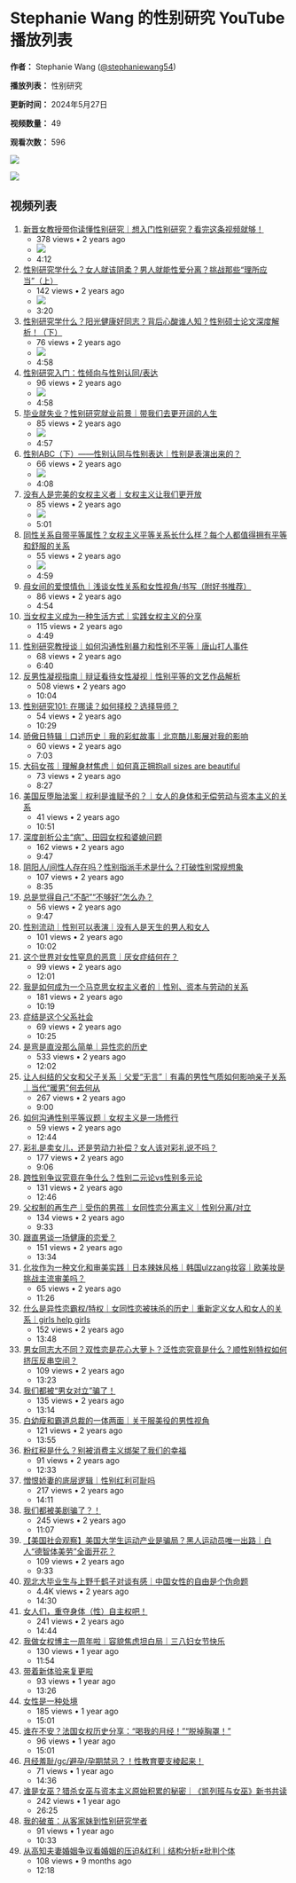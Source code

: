 # Stephanie Wang 的性别研究 YouTube 播放列表

**作者：** Stephanie Wang ([@stephaniewang54](/@stephaniewang54))

**播放列表：** 性别研究

**更新时间：** 2024年5月27日

**视频数量：** 49

**观看次数：** 596

![](https://i.ytimg.com/vi/02-0WiAZRH0/hqdefault.jpg?sqp=-oaymwEXCNACELwBSFryq4qpAwkIARUAAIhCGAE=&rs=AOn4CLDOLAi7gNt1pHNMdwMkko8HP6X0oQ)

![](https://yt3.ggpht.com/ytc/AIdro_lr1ACIvd5s-gg5TihwSY1Eot7zOU-v7ouZaY-Q4ad7VjSC=s48-c-k-c0x00ffffff-no-rj)

## 视频列表

1.  [新晋女教授带你读懂性别研究｜想入门性别研究？看完这条视频就够！](/watch?v=02-0WiAZRH0&list=PLbq9orWCKbrbaU3n7MN66Lp3x3TmF9a-9&index=1&pp=iAQB)
    *   378 views • 2 years ago
    *   ![](https://i.ytimg.com/vi/02-0WiAZRH0/hqdefault.jpg?sqp=-oaymwEmCKgBEF5IWvKriqkDGQgBFQAAiEIYAdgBAeIBCggYEAIYBjgBQAE=&rs=AOn4CLDhqi7dxzdhT8koDNKqzEXtx7gh_g)
    *   4:12
2.  [性别研究学什么？女人就该阴柔？男人就能性爱分离？挑战那些“理所应当”（上）](/watch?v=1gXCgdrwIcY&list=PLbq9orWCKbrbaU3n7MN66Lp3x3TmF9a-9&index=2&pp=iAQB)
    *   142 views • 2 years ago
    *   ![](https://i.ytimg.com/vi/1gXCgdrwIcY/hqdefault.jpg?sqp=-oaymwEmCKgBEF5IWvKriqkDGQgBFQAAiEIYAdgBAeIBCggYEAIYBjgBQAE=&rs=AOn4CLDuP6KcPP9x9rkeaZ4WBkkKYxVPKA)
    *   3:20
3.  [性别研究学什么？阳光健康好同志？背后心酸谁人知？性别硕士论文深度解析！（下）](/watch?v=jGWAbVxKDd0&list=PLbq9orWCKbrbaU3n7MN66Lp3x3TmF9a-9&index=3&pp=iAQB)
    *   76 views • 2 years ago
    *   ![](https://i.ytimg.com/vi/jGWAbVxKDd0/hqdefault.jpg?sqp=-oaymwEmCKgBEF5IWvKriqkDGQgBFQAAiEIYAdgBAeIBCggYEAIYBjgBQAE=&rs=AOn4CLB3EEckc9UBM7IR_7C2USbr8bqd5Q)
    *   4:58
4.  [性别研究入门：性倾向与性别认同/表达](/watch?v=minnysvCOjI&list=PLbq9orWCKbrbaU3n7MN66Lp3x3TmF9a-9&index=4&pp=iAQB)
    *   96 views • 2 years ago
    *   ![](https://i.ytimg.com/vi/minnysvCOjI/hqdefault.jpg?sqp=-oaymwEmCKgBEF5IWvKriqkDGQgBFQAAiEIYAdgBAeIBCggYEAIYBjgBQAE=&rs=AOn4CLA3knuaGQULeE698xVHjVYv2HyGaA)
    *   4:58
5.  [毕业就失业？性别研究就业前景｜带我们去更开阔的人生](/watch?v=5ZjZM5bRcNY&list=PLbq9orWCKbrbaU3n7MN66Lp3x3TmF9a-9&index=5&pp=iAQB)
    *   85 views • 2 years ago
    *   ![](https://i.ytimg.com/vi/5ZjZM5bRcNY/hqdefault.jpg?sqp=-oaymwEmCKgBEF5IWvKriqkDGQgBFQAAiEIYAdgBAeIBCggYEAIYBjgBQAE=&rs=AOn4CLDMZqSgP30JENVItkTu6CWfE0wapg)
    *   4:57
6.  [性别ABC（下）——性别认同与性别表达｜性别是表演出来的？](/watch?v=N3PpMrcGdAk&list=PLbq9orWCKbrbaU3n7MN66Lp3x3TmF9a-9&index=6&pp=iAQB)
    *   66 views • 2 years ago
    *   ![](https://i.ytimg.com/vi/N3PpMrcGdAk/hqdefault.jpg?sqp=-oaymwEmCKgBEF5IWvKriqkDGQgBFQAAiEIYAdgBAeIBCggYEAIYBjgBQAE=&rs=AOn4CLBoBOhCgI9L3j9Z-OvBsIKLQDlXPg)
    *   4:08
7.  [没有人是完美的女权主义者｜女权主义让我们更开放](/watch?v=W-HzrVZ4jYo&list=PLbq9orWCKbrbaU3n7MN66Lp3x3TmF9a-9&index=7&pp=iAQB)
    *   85 views • 2 years ago
    *   ![](https://i.ytimg.com/vi/W-HzrVZ4jYo/hqdefault.jpg?sqp=-oaymwEmCKgBEF5IWvKriqkDGQgBFQAAiEIYAdgBAeIBCggYEAIYBjgBQAE=&rs=AOn4CLDDGrH-mjyBIjyzR-y_lCDoDqXwLA)
    *   5:01
8.  [同性关系自带平等属性？女权主义平等关系长什么样？每个人都值得拥有平等和舒服的关系](/watch?v=8zunQSuXVYk&list=PLbq9orWCKbrbaU3n7MN66Lp3x3TmF9a-9&index=8&pp=iAQB)
    *   55 views • 2 years ago
    *   ![](https://i.ytimg.com/vi/8zunQSuXVYk/hqdefault.jpg?sqp=-oaymwEmCKgBEF5IWvKriqkDGQgBFQAAiEIYAdgBAeIBCggYEAIYBjgBQAE=&rs=AOn4CLBJXji_HjXOufM9Sfz5LOYVqscn0Q)
    *   4:59
9.  [母女间的爱恨情仇｜浅谈女性关系和女性视角/书写（附好书推荐）](/watch?v=c6WaXCs8_wE&list=PLbq9orWCKbrbaU3n7MN66Lp3x3TmF9a-9&index=9&pp=iAQB)
    *   86 views • 2 years ago
    *   4:54
10. [当女权主义成为一种生活方式｜实践女权主义的分享](/watch?v=uCcN8UJWGSU&list=PLbq9orWCKbrbaU3n7MN66Lp3x3TmF9a-9&index=10&pp=iAQB)
    *   115 views • 2 years ago
    *   4:49
11. [性别研究教授谈｜如何沟通性别暴力和性别不平等｜唐山打人事件](/watch?v=Qk-s-zfDlIQ&list=PLbq9orWCKbrbaU3n7MN66Lp3x3TmF9a-9&index=11&pp=iAQB)
    *   68 views • 2 years ago
    *   6:40
12. [反男性凝视指南｜辩证看待女性凝视｜性别平等的文艺作品解析](/watch?v=1M4eaJuBtzU&list=PLbq9orWCKbrbaU3n7MN66Lp3x3TmF9a-9&index=12&pp=iAQB)
    *   508 views • 2 years ago
    *   10:04
13. [性别研究101: 在哪读？如何择校？选择导师？](/watch?v=Pr0l5OZKvzs&list=PLbq9orWCKbrbaU3n7MN66Lp3x3TmF9a-9&index=13&pp=iAQB)
    *   54 views • 2 years ago
    *   10:29
14. [骄傲日特辑｜口述历史｜我的彩虹故事｜北京酷儿影展对我的影响](/watch?v=GSRapQVu1eQ&list=PLbq9orWCKbrbaU3n7MN66Lp3x3TmF9a-9&index=14&pp=iAQB)
    *   60 views • 2 years ago
    *   7:03
15. [大码女孩｜理解身材焦虑｜如何真正拥抱all sizes are beautiful](/watch?v=0Bri9vJmnE8&list=PLbq9orWCKbrbaU3n7MN66Lp3x3TmF9a-9&index=15&pp=iAQB)
    *   73 views • 2 years ago
    *   8:27
16. [美国反堕胎法案｜权利是谁赋予的？｜女人的身体和无偿劳动与资本主义的关系](/watch?v=APUglOnVvNg&list=PLbq9orWCKbrbaU3n7MN66Lp3x3TmF9a-9&index=16&pp=iAQB)
    *   41 views • 2 years ago
    *   10:51
17. [深度剖析公主“病”、田园女权和婆媳问题](/watch?v=NpFtIYLp9m4&list=PLbq9orWCKbrbaU3n7MN66Lp3x3TmF9a-9&index=17&pp=iAQB)
    *   162 views • 2 years ago
    *   9:47
18. [阴阳人/间性人存在吗？性别指派手术是什么？打破性别常规想象](/watch?v=XOeLLJCM9nA&list=PLbq9orWCKbrbaU3n7MN66Lp3x3TmF9a-9&index=18&pp=iAQB)
    *   107 views • 2 years ago
    *   8:35
19. [总是觉得自己“不配”“不够好”怎么办？](/watch?v=CaqkyUYa6iw&list=PLbq9orWCKbrbaU3n7MN66Lp3x3TmF9a-9&index=19&pp=iAQB)
    *   56 views • 2 years ago
    *   9:47
20. [性别流动｜性别可以表演｜没有人是天生的男人和女人](/watch?v=4rEONmfHB1Y&list=PLbq9orWCKbrbaU3n7MN66Lp3x3TmF9a-9&index=20&pp=iAQB)
    *   101 views • 2 years ago
    *   10:02
21. [这个世界对女性窒息的恶意｜厌女症结何在？](/watch?v=cEsgg8AxQBs&list=PLbq9orWCKbrbaU3n7MN66Lp3x3TmF9a-9&index=21&pp=iAQB)
    *   99 views • 2 years ago
    *   12:01
22. [我是如何成为一个马克思女权主义者的｜性别、资本与劳动的关系](/watch?v=2hWzFKc4gn0&list=PLbq9orWCKbrbaU3n7MN66Lp3x3TmF9a-9&index=22&pp=iAQB)
    *   181 views • 2 years ago
    *   10:19
23. [症结是这个父系社会](/watch?v=hnnd1S4plvY&list=PLbq9orWCKbrbaU3n7MN66Lp3x3TmF9a-9&index=23&pp=iAQB)
    *   69 views • 2 years ago
    *   10:25
24. [是弯是直没那么简单｜异性恋的历史](/watch?v=iO-f3Qx1Oiw&list=PLbq9orWCKbrbaU3n7MN66Lp3x3TmF9a-9&index=24&pp=iAQB)
    *   533 views • 2 years ago
    *   12:02
25. [让人纠结的父女和父子关系｜父爱“无言”｜有毒的男性气质如何影响亲子关系｜当代“暖男”何去何从](/watch?v=ZiqQB0V5Ujo&list=PLbq9orWCKbrbaU3n7MN66Lp3x3TmF9a-9&index=25&pp=iAQB)
    *   267 views • 2 years ago
    *   9:00
26. [如何沟通性别平等议题｜女权主义是一场修行](/watch?v=rovdtvMlgYo&list=PLbq9orWCKbrbaU3n7MN66Lp3x3TmF9a-9&index=26&pp=iAQB)
    *   59 views • 2 years ago
    *   12:44
27. [彩礼是卖女儿，还是劳动力补偿？女人该对彩礼说不吗？](/watch?v=cvk2tR9iUPc&list=PLbq9orWCKbrbaU3n7MN66Lp3x3TmF9a-9&index=27&pp=iAQB)
    *   177 views • 2 years ago
    *   9:06
28. [跨性别争议究竟在争什么？性别二元论vs性别多元论](/watch?v=jnzF9Vl9esQ&list=PLbq9orWCKbrbaU3n7MN66Lp3x3TmF9a-9&index=28&pp=iAQB)
    *   131 views • 2 years ago
    *   12:46
29. [父权制的再生产｜受伤的男孩｜女同性恋分离主义｜性别分离/对立](/watch?v=-eqSim2Jxrk&list=PLbq9orWCKbrbaU3n7MN66Lp3x3TmF9a-9&index=29&pp=iAQB)
    *   134 views • 2 years ago
    *   9:33
30. [跟直男谈一场健康的恋爱？](/watch?v=KZsSNT3kG44&list=PLbq9orWCKbrbaU3n7MN66Lp3x3TmF9a-9&index=30&pp=iAQB)
    *   151 views • 2 years ago
    *   13:34
31. [化妆作为一种文化和审美实践｜日本辣妹风格｜韩国ulzzang妆容｜欧美妆是挑战主流审美吗？](/watch?v=db5xdSCi9qY&list=PLbq9orWCKbrbaU3n7MN66Lp3x3TmF9a-9&index=31&pp=iAQB)
    *   65 views • 2 years ago
    *   11:26
32. [什么是异性恋霸权/特权｜女同性恋被抹杀的历史｜重新定义女人和女人的关系｜girls help girls](/watch?v=mhJ1OVO29vg&list=PLbq9orWCKbrbaU3n7MN66Lp3x3TmF9a-9&index=32&pp=iAQB)
    *   152 views • 2 years ago
    *   13:48
33. [男女同志大不同？双性恋是花心大萝卜？泛性恋究竟是什么？顺性别特权如何挤压反串空间？](/watch?v=21u2_jX8bH0&list=PLbq9orWCKbrbaU3n7MN66Lp3x3TmF9a-9&index=33&pp=iAQB)
    *   109 views • 2 years ago
    *   13:23
34. [我们都被“男女对立”骗了！](/watch?v=oDahlG8fVDY&list=PLbq9orWCKbrbaU3n7MN66Lp3x3TmF9a-9&index=34&pp=iAQB)
    *   135 views • 2 years ago
    *   13:14
35. [白幼瘦和霸道总裁的一体两面｜关于服美役的男性视角](/watch?v=Q5TkieCWHec&list=PLbq9orWCKbrbaU3n7MN66Lp3x3TmF9a-9&index=35&pp=iAQB)
    *   121 views • 2 years ago
    *   13:55
36. [粉红税是什么？别被消费主义绑架了我们的幸福](/watch?v=g8wdVWlGpKU&list=PLbq9orWCKbrbaU3n7MN66Lp3x3TmF9a-9&index=36&pp=iAQB)
    *   91 views • 2 years ago
    *   12:33
37. [憎恨娇妻的底层逻辑｜性别红利可耻吗](/watch?v=5K04VB892FI&list=PLbq9orWCKbrbaU3n7MN66Lp3x3TmF9a-9&index=37&pp=iAQB)
    *   217 views • 2 years ago
    *   14:11
38. [我们都被美剧骗了？！](/watch?v=1smNL1v20U8&list=PLbq9orWCKbrbaU3n7MN66Lp3x3TmF9a-9&index=38&pp=iAQB)
    *   245 views • 2 years ago
    *   11:07
39. [【美国社会观察】美国大学生运动产业是骗局？黑人运动员唯一出路｜白人“德智体美劳”全面开花？](/watch?v=A5zHdrfbmyU&list=PLbq9orWCKbrbaU3n7MN66Lp3x3TmF9a-9&index=39&pp=iAQB)
    *   109 views • 2 years ago
    *   9:33
40. [观北大毕业生与上野千鹤子对谈有感｜中国女性的自由是个伪命题](/watch?v=f0qw8mCcqSg&list=PLbq9orWCKbrbaU3n7MN66Lp3x3TmF9a-9&index=40&pp=iAQB)
    *   4.4K views • 2 years ago
    *   14:30
41. [女人们，重夺身体（性）自主权吧！](/watch?v=LZOtua6wI7g&list=PLbq9orWCKbrbaU3n7MN66Lp3x3TmF9a-9&index=41&pp=iAQB)
    *   241 views • 2 years ago
    *   14:44
42. [我做女权博主一周年啦｜容貌焦虑坦白局｜三八妇女节快乐](/watch?v=DKFE2L_tBa0&list=PLbq9orWCKbrbaU3n7MN66Lp3x3TmF9a-9&index=42&pp=iAQB)
    *   130 views • 1 year ago
    *   11:54
43. [带着新体验来复更啦](/watch?v=iWkRwHmPtRM&list=PLbq9orWCKbrbaU3n7MN66Lp3x3TmF9a-9&index=43&pp=iAQB)
    *   93 views • 1 year ago
    *   13:26
44. [女性是一种处境](/watch?v=iwXdkLrSng0&list=PLbq9orWCKbrbaU3n7MN66Lp3x3TmF9a-9&index=44&pp=iAQB)
    *   185 views • 1 year ago
    *   15:01
45. [谁在不安？法国女权历史分享：“喝我的月经！”“脱掉胸罩！”](/watch?v=H9rIO4Hs_bM&list=PLbq9orWCKbrbaU3n7MN66Lp3x3TmF9a-9&index=45&pp=iAQB)
    *   96 views • 1 year ago
    *   15:01
46. [月经羞耻/gc/避孕/孕期禁忌？！性教育要支棱起来！](/watch?v=4HjoHKCtJms&list=PLbq9orWCKbrbaU3n7MN66Lp3x3TmF9a-9&index=46&pp=iAQB)
    *   71 views • 1 year ago
    *   14:36
47. [谁是女巫？猎杀女巫与资本主义原始积累的秘密｜《凯列班与女巫》新书共读](/watch?v=9mAHEcB_GU8&list=PLbq9orWCKbrbaU3n7MN66Lp3x3TmF9a-9&index=47&pp=iAQB)
    *   242 views • 1 year ago
    *   26:25
48. [我的破茧：从客家妹到性别研究学者](/watch?v=3aPpqgRn8R4&list=PLbq9orWCKbrbaU3n7MN66Lp3x3TmF9a-9&index=48&pp=iAQB)
    *   91 views • 1 year ago
    *   10:33
49. [从高知夫妻婚姻争议看婚姻的压迫&红利｜结构分析≠批判个体](/watch?v=Y9to4RKQo1g&list=PLbq9orWCKbrbaU3n7MN66Lp3x3TmF9a-9&index=49&pp=iAQB)
    *   108 views • 9 months ago
    *   12:18

